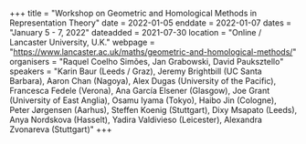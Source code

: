 +++
title = "Workshop on Geometric and Homological Methods in Representation Theory"
date = 2022-01-05
enddate = 2022-01-07
dates = "January 5 - 7, 2022"
dateadded = 2021-07-30
location = "Online / Lancaster University, U.K."
webpage = "https://www.lancaster.ac.uk/maths/geometric-and-homological-methods/"
organisers = "Raquel Coelho Simões, Jan Grabowski, David Pauksztello"
speakers = "Karin Baur (Leeds / Graz), Jeremy Brightbill (UC Santa Barbara), Aaron Chan (Nagoya), Alex Dugas (University of the Pacific), Francesca Fedele (Verona), Ana García Elsener (Glasgow), Joe Grant (University of East Anglia), Osamu Iyama (Tokyo), Haibo Jin (Cologne), Peter Jørgensen (Aarhus), Steffen Koenig (Stuttgart), Dixy Msapato (Leeds), Anya Nordskova (Hasselt), Yadira Valdivieso (Leicester), Alexandra Zvonareva (Stuttgart)"
+++
